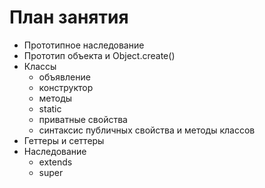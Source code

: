 # План занятия

- Прототипное наследование
- Прототип объекта и Object.create()
- Классы
  - объявление
  - конструктор
  - методы
  - static
  - приватные свойства
  - синтаксис публичных свойства и методы классов
- Геттеры и сеттеры
- Наследование
  - extends
  - super
